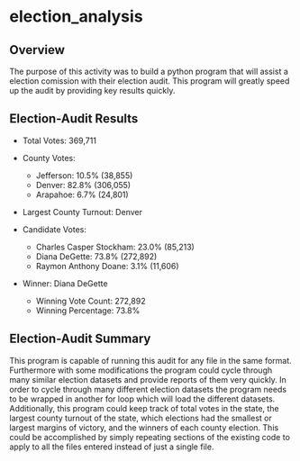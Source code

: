 # election_analysis

## Overview
The purpose of this activity was to build a python program that will assist a election comission with their election audit.  This program will greatly speed up the audit by providing key results quickly.

## Election-Audit Results
- Total Votes: 369,711

- County Votes:
  - Jefferson: 10.5% (38,855)
  - Denver: 82.8% (306,055)
  - Arapahoe: 6.7% (24,801)

- Largest County Turnout: Denver

- Candidate Votes:
  - Charles Casper Stockham: 23.0% (85,213)
  - Diana DeGette: 73.8% (272,892)
  - Raymon Anthony Doane: 3.1% (11,606)

- Winner: Diana DeGette
  - Winning Vote Count: 272,892
  - Winning Percentage: 73.8%


## Election-Audit Summary
This program is capable of running this audit for any file in the same format.   Furthermore with some modifications the program could cycle through many similar election datasets and provide reports of them very quickly. In order to cycle through many different election datasets the program needs to be wrapped in another for loop which will load the different datasets. Additionally, this program could keep track of total votes in the state, the largest county turnout of the state, which elections had the smallest or largest margins of victory, and the winners of each county election. This could be accomplished by simply repeating sections of the existing code to apply to all the files entered instead of just a single file.
